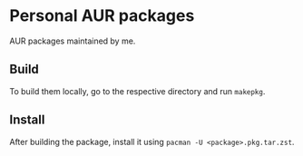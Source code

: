 # Personal AUR packages

AUR packages maintained by me.

## Build

To build them locally, go to the respective directory and run `makepkg`.

## Install

After building the package, install it using `pacman -U <package>.pkg.tar.zst`.
